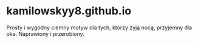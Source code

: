 # kamilowskyy8.github.io
Prosty i wygodny ciemny motyw dla tych, którzy żyją nocą, przyjemny dla oka. Naprawiony i przerobiony.
